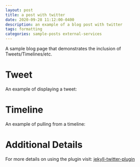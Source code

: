 ```yaml
---
layout: post
title: a post with twitter
date: 2020-09-28 11:12:00-0400
description: an example of a blog post with twitter
tags: formatting
categories: sample-posts external-services
---
```

A sample blog page that demonstrates the inclusion of Tweets/Timelines/etc.

# Tweet
An example of displaying a tweet:


# Timeline
An example of pulling from a timeline:


# Additional Details
For more details on using the plugin visit: [jekyll-twitter-plugin](https://github.com/rob-murray/jekyll-twitter-plugin)
